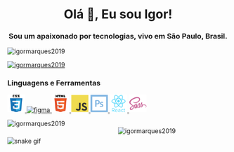<h1 align="center">Olá 👋, Eu sou Igor!</h1>
<h3 align="center">Sou um apaixonado por tecnologias, vivo em São Paulo, Brasil.</h3>

<p align="left"> <img src="https://komarev.com/ghpvc/?username=igormarques2019&label=Profile%20views&color=0e75b6&style=flat" alt="igormarques2019" /> </p>

<p align="left" width="100%"> <a href="https://github.com/ryo-ma/github-profile-trophy"><img src="https://github-profile-trophy.vercel.app/?username=igormarques2019" alt="igormarques2019" /></a> </p>


<h3 align="left">Linguagens e Ferramentas</h3>
<p align="left"> <a href="https://www.w3schools.com/css/" target="_blank" rel="noreferrer"> <img src="https://raw.githubusercontent.com/devicons/devicon/master/icons/css3/css3-original-wordmark.svg" alt="css3" width="40" height="40"/> </a> <a href="https://www.figma.com/" target="_blank" rel="noreferrer"> <img src="https://www.vectorlogo.zone/logos/figma/figma-icon.svg" alt="figma" width="40" height="40"/> </a> <a href="https://www.w3.org/html/" target="_blank" rel="noreferrer"> <img src="https://raw.githubusercontent.com/devicons/devicon/master/icons/html5/html5-original-wordmark.svg" alt="html5" width="40" height="40"/> </a> <a href="https://developer.mozilla.org/en-US/docs/Web/JavaScript" target="_blank" rel="noreferrer"> <img src="https://raw.githubusercontent.com/devicons/devicon/master/icons/javascript/javascript-original.svg" alt="javascript" width="40" height="40"/> </a> <a href="https://www.photoshop.com/en" target="_blank" rel="noreferrer"> <img src="https://raw.githubusercontent.com/devicons/devicon/master/icons/photoshop/photoshop-line.svg" alt="photoshop" width="40" height="40"/> </a> <a href="https://reactjs.org/" target="_blank" rel="noreferrer"> <img src="https://raw.githubusercontent.com/devicons/devicon/master/icons/react/react-original-wordmark.svg" alt="react" width="40" height="40"/> </a> <a href="https://sass-lang.com" target="_blank" rel="noreferrer"> <img src="https://raw.githubusercontent.com/devicons/devicon/master/icons/sass/sass-original.svg" alt="sass" width="40" height="40"/> </a> </p>

<p><img align="left" width="50%" src="https://github-readme-stats.vercel.app/api/top-langs?username=igormarques2019&show_icons=true&locale=en&layout=compact" alt="igormarques2019" /></p>

<p>&nbsp;<img align="right" width="50%" src="https://github-readme-stats.vercel.app/api?username=igormarques2019&show_icons=true&locale=en" alt="igormarques2019" /></p>


###

![snake gif](https://github.com/IgorMarques2019/IgorMarques2019/blob/output/github-contribution-grid-snake.gif)

###

###
